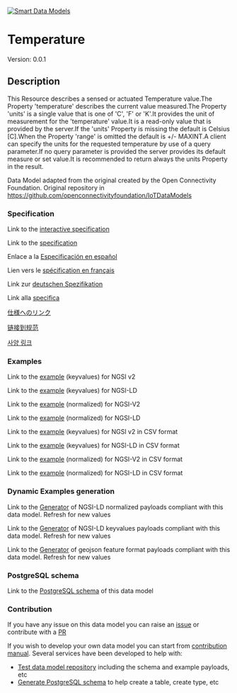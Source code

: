 [![Smart Data Models](https://smartdatamodels.org/wp-content/uploads/2022/01/SmartDataModels_logo.png "Logo")](https://smartdatamodels.org)
# Temperature
Version: 0.0.1

## Description 

This Resource describes a sensed or actuated Temperature value.The Property 'temperature' describes the current value measured.The Property 'units' is a single value that is one of 'C', 'F' or 'K'.It provides the unit of measurement for the 'temperature' value.It is a read-only value that is provided by the server.If the 'units' Property is missing the default is Celsius [C].When the Property 'range' is omitted the default is +/- MAXINT.A client can specify the units for the requested temperature by use of a query parameter.If no query parameter is provided the server provides its default measure or set value.It is recommended to return always the units Property in the result.

Data Model adapted from the original created by the Open Connectivity Foundation. Original repository in https://github.com/openconnectivityfoundation/IoTDataModels
### Specification

Link to the [interactive specification](https://swagger.lab.fiware.org/?url=https://smart-data-models.github.io/dataModel.OCF/Temperature/swagger.yaml)

Link to the [specification](https://github.com/smart-data-models/dataModel.OCF/blob/master/Temperature/doc/spec.md)

Enlace a la [Especificación en español](https://github.com/smart-data-models/dataModel.OCF/blob/master/Temperature/doc/spec_ES.md)

Lien vers le [spécification en français](https://github.com/smart-data-models/dataModel.OCF/blob/master/Temperature/doc/spec_FR.md)

Link zur [deutschen Spezifikation](https://github.com/smart-data-models/dataModel.OCF/blob/master/Temperature/doc/spec_DE.md)

Link alla [specifica](https://github.com/smart-data-models/dataModel.OCF/blob/master/Temperature/doc/spec_IT.md)

[仕様へのリンク](https://github.com/smart-data-models/dataModel.OCF/blob/master/Temperature/doc/spec_JA.md)

[链接到规范](https://github.com/smart-data-models/dataModel.OCF/blob/master/Temperature/doc/spec_ZH.md)

[사양 링크](https://github.com/smart-data-models/dataModel.OCF/blob/master/Temperature/doc/spec_KO.md)
### Examples

Link to the [example](https://smart-data-models.github.io/dataModel.OCF/Temperature/examples/example.json) (keyvalues) for NGSI v2

Link to the [example](https://smart-data-models.github.io/dataModel.OCF/Temperature/examples/example.jsonld) (keyvalues) for NGSI-LD

Link to the [example](https://smart-data-models.github.io/dataModel.OCF/Temperature/examples/example-normalized.json) (normalized) for NGSI-V2

Link to the [example](https://smart-data-models.github.io/dataModel.OCF/Temperature/examples/example-normalized.jsonld) (normalized) for NGSI-LD

Link to the [example](https://github.com/smart-data-models/dataModel.OCF/blob/master/Temperature/examples/example.json.csv) (keyvalues) for NGSI v2 in CSV format

Link to the [example](https://github.com/smart-data-models/dataModel.OCF/blob/master/Temperature/examples/example.jsonld.csv) (keyvalues) for NGSI-LD in CSV format

Link to the [example](https://github.com/smart-data-models/dataModel.OCF/blob/master/Temperature/examples/example-normalized.json.csv) (normalized) for NGSI-V2 in CSV format

Link to the [example](https://github.com/smart-data-models/dataModel.OCF/blob/master/Temperature/examples/example-normalized.jsonld.csv) (normalized) for NGSI-LD in CSV format
### Dynamic Examples generation

Link to the [Generator](https://smartdatamodels.org/extra/ngsi-ld_generator.php?schemaUrl=https://raw.githubusercontent.com/smart-data-models/dataModel.OCF/master/Temperature/schema.json&email=info@smartdatamodels.org) of NGSI-LD normalized payloads compliant with this data model. Refresh for new values

Link to the [Generator](https://smartdatamodels.org/extra/ngsi-ld_generator_keyvalues.php?schemaUrl=https://raw.githubusercontent.com/smart-data-models/dataModel.OCF/master/Temperature/schema.json&email=info@smartdatamodels.org) of NGSI-LD keyvalues payloads compliant with this data model. Refresh for new values

Link to the [Generator](https://smartdatamodels.org/extra/geojson_features_generator.php?schemaUrl=https://raw.githubusercontent.com/smart-data-models/dataModel.OCF/master/Temperature/schema.json&email=info@smartdatamodels.org) of geojson feature format payloads compliant with this data model. Refresh for new values
### PostgreSQL schema

Link to the [PostgreSQL schema](https://github.com/smart-data-models/dataModel.OCF/blob/master/Temperature/schema.sql) of this data model
### Contribution

 If you have any issue on this data model you can raise an [issue](https://github.com/smart-data-models/dataModel.OCF/issues)  or contribute with a [PR](https://github.com/smart-data-models/dataModel.OCF/pulls)

 If you wish to develop your own data model you can start from [contribution manual](https://bit.ly/contribution_manual). Several services have been developed to help with: 
 - [Test data model repository](https://smartdatamodels.org/index.php/data-models-contribution-api/) including the schema and example payloads, etc
 - [Generate PostgreSQL schema](https://smartdatamodels.org/index.php/sql-service/) to help create a table, create type, etc